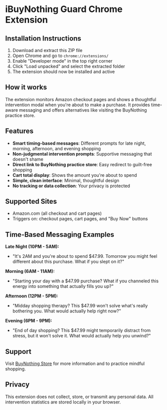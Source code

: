 # iBuyNothing Guard Chrome Extension

## Installation Instructions

1. Download and extract this ZIP file
2. Open Chrome and go to `chrome://extensions/`
3. Enable "Developer mode" in the top right corner
4. Click "Load unpacked" and select the extracted folder
5. The extension should now be installed and active

## How it works

The extension monitors Amazon checkout pages and shows a thoughtful intervention modal when you're about to make a purchase. It provides time-aware messaging and offers alternatives like visiting the BuyNothing practice store.

## Features

- **Smart timing-based messages**: Different prompts for late night, morning, afternoon, and evening shopping
- **Non-judgmental intervention prompts**: Supportive messaging that doesn't shame
- **Direct link to BuyNothing practice store**: Easy redirect to guilt-free shopping
- **Cart total display**: Shows the amount you're about to spend
- **Simple, clean interface**: Minimal, thoughtful design
- **No tracking or data collection**: Your privacy is protected

## Supported Sites

- Amazon.com (all checkout and cart pages)
- Triggers on: checkout pages, cart pages, and "Buy Now" buttons

## Time-Based Messaging Examples

**Late Night (10PM - 5AM):**
- "It's 2AM and you're about to spend $47.99. Tomorrow you might feel different about this purchase. What if you slept on it?"

**Morning (6AM - 11AM):**
- "Starting your day with a $47.99 purchase? What if you channeled this energy into something that actually fills you up?"

**Afternoon (12PM - 5PM):**
- "Midday shopping therapy? This $47.99 won't solve what's really bothering you. What would actually help right now?"

**Evening (6PM - 9PM):**
- "End of day shopping? This $47.99 might temporarily distract from stress, but it won't solve it. What would actually help you unwind?"

## Support

Visit [BuyNothing Store](https://buynothing.replit.app) for more information and to practice mindful shopping.

## Privacy

This extension does not collect, store, or transmit any personal data. All intervention statistics are stored locally in your browser.